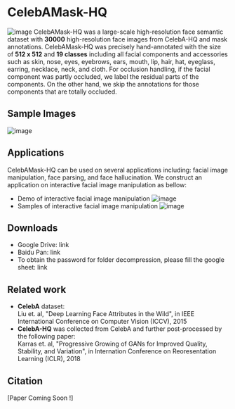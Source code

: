 # CelebAMask-HQ
![image](https://github.com/switchablenorms/CelebAMask-HQ/blob/master/images/front.jpeg)
CelebAMask-HQ was a large-scale high-resolution face semantic dataset with **30000** high-resolution face images from CelebA-HQ and mask annotations.
CelebAMask-HQ was precisely hand-annotated with the size of **512 x 512** and **19 classes** including all facial components and accessories such as skin, nose, eyes, eyebrows, ears, mouth, lip, hair, hat, eyeglass, earring, necklace, neck, and cloth. 
For occlusion handling, if the facial component was partly occluded, we label the residual parts of the components.
On the other hand, we skip the annotations for those components that are totally occluded.
## Sample Images
![image](https://github.com/switchablenorms/CelebAMask-HQ/blob/master/images/sample.png)
## Applications
CelebAMask-HQ can be used on several applications including: facial image manipulation, face parsing, and face hallucination. We construct an application on interactive facial image manipulation as bellow:
* Demo of interactive facial image manipulation
![image](https://github.com/switchablenorms/CelebAMask-HQ/blob/master/images/demo.gif)
* Samples of interactive facial image manipulation
![image](https://github.com/switchablenorms/CelebAMask-HQ/blob/master/images/sample_interactive.png)
## Downloads
* Google Drive: link
* Baidu Pan: link
* To obtain the password for folder decompression, please fill the google sheet: link
## Related work
* **CelebA** dataset:<br/>
Liu et. al, "Deep Learning Face Attributes in the Wild", in IEEE International Conference on Computer Vision (ICCV), 2015 
* **CelebA-HQ** was collected from CelebA and further post-processed by the following paper:<br/>
Karras et. al, "Progressive Growing of GANs for Improved Quality, Stability, and Variation", in Internation Conference on Reoresentation Learning (ICLR), 2018
## Citation
[Paper Coming Soon !]

